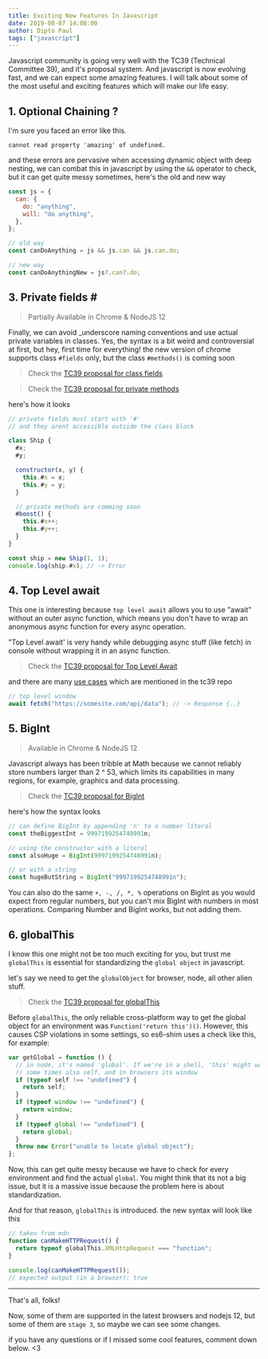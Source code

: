 ```yaml
---
title: Exciting New Features In Javascript
date: 2019-08-07 14:08:00
author: Dipto Paul
tags: ["javascript"]
---
```


Javascript community is going very well with the TC39 (Technical Committee 39), and it's proposal system. And javascript is now evolving fast, and we can expect some amazing features. I will talk about some of the most useful and exciting features which will make our life easy.

## 1. Optional Chaining ?

I'm sure you faced an error like this.

`cannot read property 'amazing' of undefined.`

and these errors are pervasive when accessing dynamic object with deep nesting, we can combat this in javascript by using the `&&` operator to check, but it can get quite messy sometimes, here's the old and new way

```js
const js = {
  can: {
    do: "anything",
    will: "do anything",
  },
};

// old way
const canDoAnything = js && js.can && js.can.do;

// new way
const canDoAnythingNew = js?.can?.do;
```

## 3. Private fields _#_

> Partially Available in Chrome & NodeJS 12

Finally, we can avoid \_underscore naming conventions and use actual private variables in classes. Yes, the syntax is a bit weird and controversial at first, but hey, first time for everything! the new version of chrome supports class `#fields` only, but the class `#methods()` is coming soon

> Check the [TC39 proposal for class fields](https://github.com/tc39/proposal-class-fields)

> Check the [TC39 proposal for private methods](https://github.com/tc39/proposal-private-methods)

here's how it looks

```js
// private fields must start with '#'
// and they arent accessible outside the class block

class Ship {
  #x;
  #y;

  constructor(x, y) {
    this.#x = x;
    this.#y = y;
  }

  // private methods are comming soon
  #boost() {
    this.#x++;
    this.#y++;
  }
}

const ship = new Ship(1, 1);
console.log(ship.#x); // -> Error
```

## 4. Top Level await

This one is interesting because `top level await` allows you to use "await" without an outer async function, which means you don't have to wrap an anonymous async function for every async operation.

"Top Level await' is very handy while debugging async stuff (like fetch) in console without wrapping it in an async function.

> Check the [TC39 proposal for Top Level Await](https://github.com/tc39/proposal-top-level-await)

and there are many [use cases](https://github.com/tc39/proposal-top-level-await#use-cases) which are mentioned in the tc39 repo

```js
// top level window
await fetch("https://somesite.com/api/data"); // -> Response {..}
```

## 5. BigInt

> Available in Chrome & NodeJS 12

Javascript always has been tribble at Math because we cannot reliably store numbers larger than 2 ^ 53, which limits its capabilities in many regions, for example, graphics and data processing.

> Check the [TC39 proposal for BigInt](https://github.com/tc39/proposal-bigint)

here's how the syntax looks

```js
// can define BigInt by appending 'n' to a number literal
const theBiggestInt = 9997199254748991n;

// using the constructor with a literal
const alsoHuge = BigInt(9997199254748991n);

// or with a string
const hugeButString = BigInt("9997199254748991n");
```

You can also do the same `+, -, /, *, %` operations on BigInt as you would expect from regular numbers, but you can't mix BigInt with numbers in most operations. Comparing Number and BigInt works, but not adding them.

## 6. globalThis

I know this one might not be too much exciting for you, but trust me `globalThis` is essential for standardizing the `global object` in javascript.

let's say we need to get the `globalObject` for browser, node, all other alien stuff.

> Check the [TC39 proposal for globalThis](https://github.com/tc39/proposal-global)

Before `globalThis`, the only reliable cross-platform way to get the global object for an environment was `Function('return this')()`. However, this causes CSP violations in some settings, so es6-shim uses a check like this, for example:

```js
var getGlobal = function () {
  // in node, it's named 'global'. If we're in a shell, 'this' might work.
  // some times also self. and in browsers its window
  if (typeof self !== "undefined") {
    return self;
  }
  if (typeof window !== "undefined") {
    return window;
  }
  if (typeof global !== "undefined") {
    return global;
  }
  throw new Error("unable to locate global object");
};
```

Now, this can get quite messy because we have to check for every environment and find the actual `global`. You might think that its not a big issue, but it is a massive issue because the problem here is about standardization.

And for that reason, `globalThis` is introduced. the new syntax will look like this

```js
// taken from mdn
function canMakeHTTPRequest() {
  return typeof globalThis.XMLHttpRequest === "function";
}

console.log(canMakeHTTPRequest());
// expected output (in a browser): true
```

---

That's all, folks!

Now, some of them are supported in the latest browsers and nodejs 12, but some of them are `stage 3`, so maybe we can see some changes.

if you have any questions or if I missed some cool features, comment down below. <3
